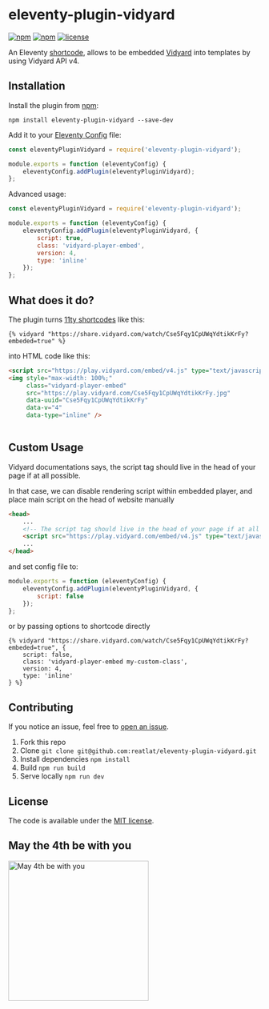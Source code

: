 # eleventy-plugin-vidyard
[![npm](https://img.shields.io/npm/v/eleventy-plugin-vidyard.svg)](https://npmjs.com/package/eleventy-plugin-vidyard)
[![npm](https://img.shields.io/npm/dt/eleventy-plugin-vidyard.svg)](https://npmjs.com/package/eleventy-plugin-vidyard)
[![license](https://img.shields.io/npm/l/eleventy-plugin-vidyard.svg)](https://npmjs.com/package/eleventy-plugin-vidyard)

An Eleventy [shortcode](https://www.11ty.dev/docs/shortcodes/), allows to be embedded [Vidyard](https://www.vidyard.com/) into templates by using Vidyard API v4.

## Installation
Install the plugin from [npm](https://www.npmjs.com/package/eleventy-plugin-vidyard):

```
npm install eleventy-plugin-vidyard --save-dev
```


Add it to your [Eleventy Config](https://www.11ty.dev/docs/config/) file:

```js
const eleventyPluginVidyard = require('eleventy-plugin-vidyard');

module.exports = function (eleventyConfig) {
    eleventyConfig.addPlugin(eleventyPluginVidyard);
};
```


Advanced usage:

```js
const eleventyPluginVidyard = require('eleventy-plugin-vidyard');

module.exports = function (eleventyConfig) {
    eleventyConfig.addPlugin(eleventyPluginVidyard, {
        script: true,
        class: 'vidyard-player-embed',
        version: 4,
        type: 'inline'
    });
};
```


## What does it do?
The plugin turns [11ty shortcodes](https://www.11ty.dev/docs/shortcodes/) like this:

```nunjucks
{% vidyard "https://share.vidyard.com/watch/Cse5Fqy1CpUWqYdtikKrFy?embeded=true" %}
```

into HTML code like this:

```html
<script src="https://play.vidyard.com/embed/v4.js" type="text/javascript" async></script>
<img style="max-width: 100%;"
     class="vidyard-player-embed"
     src="https://play.vidyard.com/Cse5Fqy1CpUWqYdtikKrFy.jpg"
     data-uuid="Cse5Fqy1CpUWqYdtikKrFy"
     data-v="4"
     data-type="inline" />
        
```


## Custom Usage
Vidyard documentations says, the script tag should live in the head of your page if at all possible.

In that case, we can disable rendering script within embedded player, and place main script on the head of website manually

```html
<head>
    ...
    <!-- The script tag should live in the head of your page if at all possible -->
    <script src="https://play.vidyard.com/embed/v4.js" type="text/javascript" async></script>
    ...
</head>
```

and set config file to:

```js
module.exports = function (eleventyConfig) {
    eleventyConfig.addPlugin(eleventyPluginVidyard, {
        script: false
    });
};
```

or by passing options to shortcode directly

```nunjucks
{% vidyard "https://share.vidyard.com/watch/Cse5Fqy1CpUWqYdtikKrFy?embeded=true", {
    script: false,
    class: 'vidyard-player-embed my-custom-class',
    version: 4,
    type: 'inline'
} %}
```


## Contributing
If you notice an issue, feel free to [open an issue](https://github.com/reatlat/eleventy-plugin-vidyard/issues).

1. Fork this repo
2. Clone `git clone git@github.com:reatlat/eleventy-plugin-vidyard.git`
3. Install dependencies `npm install`
4. Build `npm run build`
5. Serve locally `npm run dev`


## License
The code is available under the [MIT license](LICENSE).


## May the 4th be with you
<img src="https://cdn.sunnypixels.io/imgs/yoda-close-up.jpg" alt="May 4th be with you" width="280">
